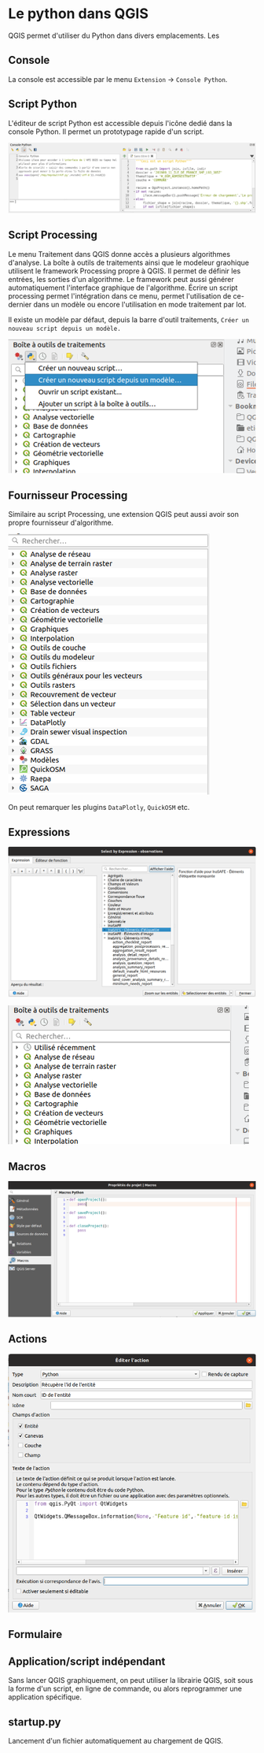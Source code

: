 # Le python dans QGIS

QGIS permet d'utiliser du Python dans divers emplacements. Les

## Console

La console est accessible par le menu `Extension` -> `Console Python`.

## Script Python

L'éditeur de script Python est accessible depuis l'icône dedié dans la console Python. Il permet un prototypage rapide d'un script.

![Console et éditeur de script](./media/console_editeur.png)

## Script Processing

Le menu Traitement dans QGIS donne accès a plusieurs algorithmes d'analyse. 
La boîte à outils de traitements ainsi que le modeleur graohique utilisent le framework Processing propre à QGIS.
Il permet de définir les entrées, les sorties d'un algorithme. Le framework peut aussi générer automatiquement 
l'interface graphique de l'algorithme.
Écrire un script processing permet l'intégration dans ce menu, permet l'utilisation de ce-dernier dans un modèle 
ou encore l'utilisation en mode traitement par lot.

Il existe un modèle par défaut, depuis la barre d'outil traitements, `Créer un nouveau script depuis un modèle.`

![Script template](./media/script_template.png)

## Fournisseur Processing

Similaire au script Processing, une extension QGIS peut aussi avoir son propre fournisseur d'algorithme.

![Processing provider](./media/processing_provider.png)

On peut remarquer les plugins `DataPlotly`, `QuickOSM` etc.

## Expressions

![Plugin expression](./media/plugin_expression.png)

![Processing provider](./media/editeur_expression.png)

## Macros

![Project macro](./media/macros.png)

## Actions

![Action sur une couche](./media/action.png)

## Formulaire

## Application/script indépendant

Sans lancer QGIS graphiquement, on peut utiliser la librairie QGIS, soit sous la forme d'un script, en ligne de commande, 
ou alors reprogrammer une application spécifique.

## startup.py

Lancement d'un fichier automatiquement au chargement de QGIS.
